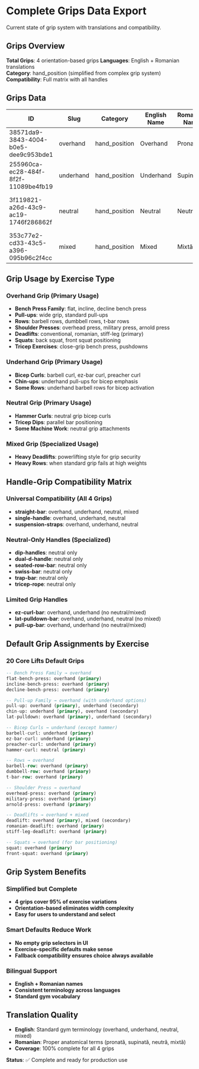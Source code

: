 # Complete Grips Data Export

Current state of grip system with translations and compatibility.

## Grips Overview

**Total Grips**: 4 orientation-based grips
**Languages**: English + Romanian translations  
**Category**: hand_position (simplified from complex grip system)
**Compatibility**: Full matrix with all handles

## Grips Data

| ID | Slug | Category | English Name | Romanian Name | Description |
|----|------|----------|--------------|---------------|-------------|
| 38571da9-3843-4004-b0e5-dee9c953bde1 | overhand | hand_position | Overhand | Pronată | Palms facing down/away from body |
| 255960ca-ec28-484f-8f2f-11089be4fb19 | underhand | hand_position | Underhand | Supinată | Palms facing up/toward body |
| 3f119821-a26d-43c9-ac19-1746f286862f | neutral | hand_position | Neutral | Neutră | Palms facing each other (hammer grip) |
| 353c77e2-cd33-43c5-a396-095b96c2f4cc | mixed | hand_position | Mixed | Mixtă | One hand overhand, one hand underhand |

## Grip Usage by Exercise Type

### Overhand Grip (Primary Usage)
- **Bench Press Family**: flat, incline, decline bench press
- **Pull-ups**: wide grip, standard pull-ups
- **Rows**: barbell rows, dumbbell rows, t-bar rows
- **Shoulder Presses**: overhead press, military press, arnold press
- **Deadlifts**: conventional, romanian, stiff-leg (primary)
- **Squats**: back squat, front squat positioning
- **Tricep Exercises**: close-grip bench press, pushdowns

### Underhand Grip (Primary Usage)
- **Bicep Curls**: barbell curl, ez-bar curl, preacher curl
- **Chin-ups**: underhand pull-ups for bicep emphasis
- **Some Rows**: underhand barbell rows for bicep activation

### Neutral Grip (Primary Usage)
- **Hammer Curls**: neutral grip bicep curls
- **Tricep Dips**: parallel bar positioning
- **Some Machine Work**: neutral grip attachments

### Mixed Grip (Specialized Usage)
- **Heavy Deadlifts**: powerlifting style for grip security
- **Heavy Rows**: when standard grip fails at high weights

## Handle-Grip Compatibility Matrix

### Universal Compatibility (All 4 Grips)
- **straight-bar**: overhand, underhand, neutral, mixed
- **single-handle**: overhand, underhand, neutral
- **suspension-straps**: overhand, underhand, neutral

### Neutral-Only Handles (Specialized)
- **dip-handles**: neutral only
- **dual-d-handle**: neutral only  
- **seated-row-bar**: neutral only
- **swiss-bar**: neutral only
- **trap-bar**: neutral only
- **tricep-rope**: neutral only

### Limited Grip Handles
- **ez-curl-bar**: overhand, underhand (no neutral/mixed)
- **lat-pulldown-bar**: overhand, underhand, neutral (no mixed)
- **pull-up-bar**: overhand, underhand (no neutral/mixed)

## Default Grip Assignments by Exercise

### 20 Core Lifts Default Grips
```sql
-- Bench Press Family → overhand
flat-bench-press: overhand (primary)
incline-bench-press: overhand (primary)
decline-bench-press: overhand (primary)

-- Pull-up Family → overhand (with underhand options)
pull-up: overhand (primary), underhand (secondary)
chin-up: underhand (primary), overhand (secondary)
lat-pulldown: overhand (primary), underhand (secondary)

-- Bicep Curls → underhand (except hammer)
barbell-curl: underhand (primary)
ez-bar-curl: underhand (primary)
preacher-curl: underhand (primary)
hammer-curl: neutral (primary)

-- Rows → overhand
barbell-row: overhand (primary)
dumbbell-row: overhand (primary)
t-bar-row: overhand (primary)

-- Shoulder Press → overhand
overhead-press: overhand (primary)
military-press: overhand (primary)
arnold-press: overhand (primary)

-- Deadlifts → overhand + mixed
deadlift: overhand (primary), mixed (secondary)
romanian-deadlift: overhand (primary)
stiff-leg-deadlift: overhand (primary)

-- Squats → overhand (for bar positioning)
squat: overhand (primary)
front-squat: overhand (primary)
```

## Grip System Benefits

### Simplified but Complete
- **4 grips cover 95% of exercise variations**
- **Orientation-based eliminates width complexity**
- **Easy for users to understand and select**

### Smart Defaults Reduce Work
- **No empty grip selectors in UI**
- **Exercise-specific defaults make sense**
- **Fallback compatibility ensures choice always available**

### Bilingual Support
- **English + Romanian names**
- **Consistent terminology across languages**
- **Standard gym vocabulary**

## Translation Quality

- **English**: Standard gym terminology (overhand, underhand, neutral, mixed)
- **Romanian**: Proper anatomical terms (pronată, supinată, neutră, mixtă)
- **Coverage**: 100% complete for all 4 grips

**Status**: ✅ Complete and ready for production use